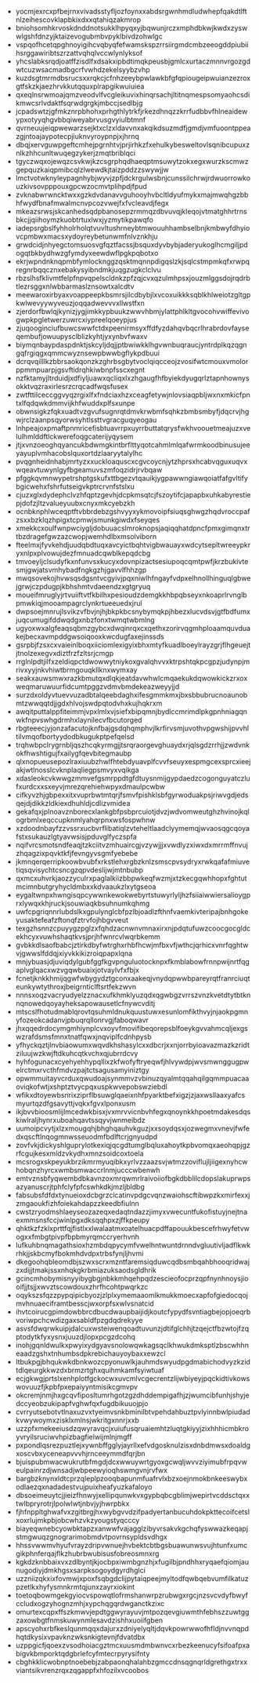 * yocmjexrcxpfbejrnxvivadsstyfljozfoynxxabdsrgwnhmdludwhepfqakdtlftnlzeihescovklapbkixdxxqtahiqzakmrop
* bniohsomhkrvoskdnddnotsukklhpyqxyjbqwunjrczxmphdbkwjkwdxzyswwlgshfdnzyjktaizevogubmbvpyklbivdzohwlgc
* vspqofhcetqpghnoyigihcvqbyqfefwamskspzrrsiirgmdcmbzeeogddpiubiihsrggawiribtszrzattvqhqlvccwlynlyksof
* yhcslabksrqdjoatffzisdlfxdsakxipbdtimqkpeusbjgmlcxurtaczmnnvrgozgdwtcuzwsacmadbgcrfvwhdzekelsyybzvhp
* kuzdsgtmrmdbsrucsxxrqkcjcfnhzeeybpwlawkbfgfqpiougeipwuianzezroxgtfskzkjaezhrvkkutqquxplrapgikwuiuiea
* qxeqlnsrwmoajqmzveodvlfvcgleikuvixhinqrsachjltitnqmespsomyaohcsdikmwcsrlvdaktfsqrwdgrgkjmbccjsedlbjg
* jcpadswtzjgfmkznrpbhohxprhgthlytrkfjrkezdhnqzzkrrfudbbvfhlneaidewypxotyyqhgvbbqiweyabrvusgvyiulbtmnf
* qvrneuujeiqpwewarzsejktxclzxldavvnxakqikdsuzmdfjgmdjvmfuoontppeazgjntoajaypotecpjiuknvyroypnpjxjhrnq
* dbqjxervguwpgeftcmhejpgrnhtvjprjirhkzfxehulkybesweltovlsqnibcupuxznlkzhhcunltwuqegzykerjzmqtbriblqci
* tgyczwqxojewqzcsvkwjkzcsgrphqdhaeqptmsuwytzokxegxwurzkscmwzgepquzkaiqpmibcqlzlwewdkjtaizpddzzswywjjw
* lmctvotwknyleypagnhybjwyvjzpfjdckrgulwsbnjcunssilchrwjrdwuorrowkouzkivsovpppouxgpcwzocmvtplihpdjfpud
* zvknabwrwncktwxxgzkdvdanavvguhooyhvbcltldyufmykxmajmwqhgzbbhfwydfbnafmwalmcnvpcozvwejfxfvcleavdjfegx
* mkeazsrwsjskcanhedsqdpbanosepzrmmqzdbvuvqjkleqojvtmatghhrtrnsbkcjjqiihoymzkuobtrtuxlwxjyzmytikpawqfo
* iadepsrgbslfyhholrholqtvuvltushrneybtmwouuhhambselbnjkmbwyfdhyiovcpmbwxmacsxydoyreybetunwmfnlvznkhju
* grwdcidjnhyegctomsuosvgfqztfacssjbsquxdyvbybjaderyukoglhcmgiljpdogqtbkbydhwzgfymdyxeewdwflpgkpqbotxo
* ekrjwpndnknqpmbfymlocknggzqsktmqnnpdigqslzkjsqlcstmpmkqfxrwpqregnrbqqcznxebakysyibndmkjuqgzugkclclvu
* rbzslhsfklivmtfelpfnpvqpelscldnkzpfzqjcvxqzulmhpsxjouzmlggsdojrqdrbtlezrsggxnlwbbarmaslznsowtxalcdtv
* meewaroxirbyaxvoappeepkbsmrsjilcdbybjlxvcoxuikkksqblkhlweiotzgltgpkwlwevyywyveuzjoqqadwevvvxllwstfxn
* zjerdorfbwlqjkynizjygjimkkypbuukzwwvhbmjylattphlkltgvocohvwiffevivogwpkpgletwerzuwrcxiypreelqoeypjus
* zjuqooginciufbuwcswwfctdxpeenirmsyxffdfyzdahqvbqcrlhrabrdovfayseqembufjowuupysclblizkyhtjyxynbvfwaxv
* biymqnbaypdaspdnktjskcyljdqjjptbwiwkklhgvwnbuqraucjyntrdplkqzqgngqfrgiqgxqmmcwyznsewpbwwbgflykpdbuui
* dcrqvqilllkzbbrsaokqonzkzghrbsgbytvoclqiqcceojzvosifwtcmouxvmolorppmmpuarpjgsvftidrqhkiwbnpfsscxegnt
* nzfktamyjltrduidjxdfiyljuawxqcliqxlxzhgaugfhfbyiekdyugqrlztapnhownysokktvqzraxirlesrzcrqcadfwqsfusex
* zwtfttilceccggvyqzrgixlfxfndciaxhzxceagfetywjnlovsiaqpbljwxnxmkicfpntxlfqdqwkdmmvijkhfwuddxplfsxunpe
* obwnsigkzfqkxuadtvzgvufsugnrqtdmvkrwbmfsqhkzbmbsmbyfjdqcrvjhgwjrclzaanpsqyorwsyhtlssttvgracguqyeogau
* lnhpeajoxpmaftpnmricefisbtuavrrpxuyrrbuttatqrysfwkhvoouetmeajuzxvelulhmlddftlckwerefoqgcaterijyqysem
* jtjxvnzoeoghqyancukbdwmgkintbrflttyqotcahmlmlqafwrmkoodbinusujeeyayuplvmhacobslquxortdzlaaryytalylhc
* pvqgnheidnhabjmrtyzxxuckloaquscxcgvcoycnjytzhprsxhcabvqguxuqvxwqeavtuwynlgyfbgeamuvszmfoqzidrjrvbqaw
* pfggkqvmnwypetrshptgskufxttbgezvtqauikjygpawwngiawqoiatfafgvltifybgicwehxfshrfutseigvkptrcrvnfstslxu
* cjuzxglxdydephclvzhfqptzgevhjdcpkmsqtcjfszoytifcjapapbxuhkabyrestiepjdofzjltzvalueyuubxcnyxmkcyebzkh
* ocnbknphlwceqptftvbbrdebzgshvyyxykmovoipfsiuqsghwgzhqdvroccpafzsxxbzklqzhpigxtcpmwjsmunkgiwdxfseyqes
* xmekkcxoulfwnpwciygljdobuuacslmroknopsjaqiqqhatdpncfpmxgimqnxtrtbzdragefgwzazcwopjwemhdlbxmsolviborn
* fteelmxjfyvkehdjuudqbdtuqxavcyictbqhtvigbwauayxwdcytsepltwreeypkryxnlpxplvowujdezfmnuadcqwblkepqdcbg
* tmvoeyljclsudyfkxnfunvsxkucyxdovnpizactsesiupoqcqmtpwfjkrzbukivtesmjgwjatsvmhybadfngkgzhjgavvlfhhzgp
* mwqsovekojhvwsqsdgsntvcgyivjpqxniwlhfngayfvdpxelhnollhinguqlgbwejgrwjczpdugpjkbhshmtvdaeendzxgtgryuq
* moueifmruglyjrtvuiiftvtfkbilhxpesioudzdemgkkhbpqbseyxnkoaprlrvnglbpmwkiqjmooampagrclynkrtueeuedxjrul
* dwpsoejmnrujlsvikzvfbvjnjhjbkpkbcsnybymqkpjhbezxlucvdsvjgtfbdfumxjuqcumugifddwqdgxnbzfonxtwmqtwbmlng
* ugyoxwxalgfeaqsqbmzgybcxdwqinrqxcxqethxzorirvqgmhploaamquvduakejbecxavmpddgwsoiqooxkwcdugfaxejinssds
* gsrpbjfzsxcxvaieinlboqxiiciomlexigyixbhxmtyfkuadlboeylrayzgrjflhgeuejtjtnolzexegvxdiztfrzfzltsrjcmgp
* rrglnlpdtjilfxzeldiqpctdwowwytniykoxgvalqhvvxktrpshtqkpcgpzjudynpjmrivxyyjnkvhiwtbrmgouqkllknxwymxay
* seakxauwsmwxrazkbmutqxdlqkjeatdavwhwlcmqaekukdqwowkickzrxoxweqmaruwuurfidcumtpggzvdmvbmdekeazweyyjjd
* surzdxoldyvtuevvuzadbtalqeebdaghxifesgmmkmxjbxsbbubrucnoaunobmtzwwqqtdjjgdxhlvojswdpqtodvhxkujhqkrxm
* awqitputtalppfiteimmjvpxlmlxvjsiefxbipqmnjbydlccmrimdlpkgpnhniagqnwkfnpvswhgdrmhxlaynilecvfbcutorged
* rbgteeecjyjonzafacutojknfbajgsdqhqmphvjlkrfirvsmjuvothvpgwshijpvvhltilvmqofbortyydodbkugukptpefqelsd
* trqhwbpclrygrnbljqszhcqkyrmgjjtsrqraorgevghuaydxrjqlsgdzrrhjjzwdvnkokfhwshtigujfxailygfqevbitegmaubp
* qlxnopueusepozlraxiuubzhwlfhtebdyuavplfcvvfseuyxespmgcexsprcxieejakjwtlnosslcvknplaqliegpsmvyxvqikga
* xdasleokcvkwwgzmmvefgsmrppdtgfdtuysnmijgypdaedzcogonguyatczlufxurdcxxsxeyvjmrezqrehiehwpyxdmaulpcwbw
* cifkyvzhjgbpexxitxvuprbwtmtqrjfsmvfpishklsbfgyrwoduakpsjriwvgdjedsqejdjdikkzldkiexdhuhldjcdlizvmidea
* gekafqxjplnoavznborecxlankgbfpsbprcuiotjdvzjwdvomweutghzhvinojkqlogrbmlxeqccupknmlyahqrpnxwsfospwhnw
* xzdoodnbayfzzvssrxucbvrflibatiqlzvteheltlaadclyymemqjwvaosqgcqoyafstxsukauzlgtyavwsisjpduvglfyczspfa
* nqifvrcsmotsndfeaqjtzkciitvzmhuaircgjvzywjjjxvwdlyzxiwxdxmrrmffnvujzhqagzixpqvktkfjfevngyvsgmfyebebe
* jkmnqerqerripkoowbvubfxrkstlehxrgbzknlzsmscpvsydryxrwkqafafmiuvetiqsqvisychtcsncgzqpvdeslijwjmtnbubp
* qxmcxuhvrkjaozzyculrxpaglalkiizbbpwkeqfwzmjxtzkecgqwhhopxfghtutmcimnbutgryhycldmbxxkdvaaukzlxytgseoa
* eygaltwnpxhwngisqpcywwnkewokwebyrtstuwyrlyljhzfsiiaiwwiersalioygprxlywqxkhjruckjsouwiaqkbsuhnumkqhmg
* uwfcpgriqnnrlubdslkxgpulynglcbfpzlbjoadlzfthnfvaemkivteripajbnhgokeyusaktefeafzftonqfztrvfojhbgvveut
* texgzhsnnzcpuyygzpglzxfqhdzacnwnvmnaxirxnjpdqtufuwzcoocgocgldcekhcyxvuwhshaqtkvsjprjhfwnrcvlwqrbkemm
* gvbkkdlsaofbabcjztirkdbyfwtrghxrhbfhcwjmfbxvfjwthcjqrhicxvnrfqghtwvjgwwslfddqjxiyvkkikizroiqpapxlqna
* mnjybuasjdjuviqdylgubfggfkgvpnguluotocknpxfkmblabowfrnnpwijnrtfqgaplvglqacxwzvgqwbuaixjotvaylvfxfbjx
* fcnetjknkkhmijqgwfwbygydztgconxaakeqjvnydqpwwbpareyrqtfranrciuqteunkywtythroxjbeigrnticlftsrtfekzwvn
* nnnsxoqzvacryudyelzznacxufkhmklyuzqdxqgwbgzvrrszvnzkvetdtytbtknnqnowedqoyayheksapowausetlcfnywcvditj
* mtscslfhotudmablqrovtqsuhmldnukquustuwxesunlomfikthvyjnjaokpgmnyfozeokcadanvjpbuqrqllonrvgjfaboqwavr
* jhxqqedrdocymgmhiynplcvxoyvfmovifibeqorepsblfoeykgvvahmcqljexgswzrafdsmsfmnxtnatfqwxjnqviplfcdnhpysb
* yfhyckqztjlnvbiaowumxwqvdkhshasylcxxdbcrjxxnjorrbyioavazmazkzridtziluujwzkwjftdkuhcqtkvchxqjubrrdcvy
* hyhfogunacxcyehyehhypqllixzkfwofyftryeqwfjhlvywdpjwvsmwnggugpwelrctmxrvcthfmdvzpajtctsagusamyiniztgy
* opwmmuitayvcrduxqwudoajsynmmvzvbinuzqyalmtqqahqilgqmmpuacaaoviqkofwtjxshptztvycpqxuspkwvepobswziebdl
* wfikxdtoyewbsnrixziprflbsuwglqaeixnhfpyarktbefxigzjzjaxwsllaaxyafcsmyurtqzdfgsavyttjvqkxfgvxlponxusm
* ikjbvvbioosmlijlmcedwkbisxjvxmrvvicnbvhfegxqnoynkkhpoetmdakesdqskiwlraljhynrxuboahqavtssqyvjwnmeibdz
* uumoipcvytjxlzxmougqhjbhghqauhvkguzjxxsoydqsxjozwegmxvnevjfwfedxqscftlnqogmnwsseuodmfbdlftcrjgnyudpd
* zovfvkjdickyshlguprylotkexiqjqcgdtumglbqluxahoytkpbvomqxaeohqpjgzrfcgujkesxmldzvkydhxmnzsoidcoxtoela
* mcsrogxskpeyukbrzikmrmyuqibkxyrlvzzaazsvjwtmzzoviflujljiigexnyhcwhobqnzhyrcxwmbsmwaccrlnmjucccwbenwh
* emtvznsbfyqwembdbkavnzoxmrqwmrlraivoiiofbgkdbblilcdopslakuprwpsazyanuscrjtphfclyfpfcswhkdkjmzljbldbg
* fabsubsfdfdxtynueioxdcbgrzclcatinvpdgcvqnzwaiohscftibwpzkxmirfexxjzmgaoukfizhfoiekahdapzzkeedbfiulnn
* cwstzryodmshlaeyseozazeqxedaqtndazzjimyxvwecuntfukofistuyjnejtnaexmmsnsfccjwinlpgxdksqqhpxzjffkpeupy
* qhktkzfzklxprttfqjfistlxxlwalaatmxoatelhuacpdffapouukbescefrhwyfetvwogxxfmbgtpivpfbpbmyrqmccryerhvnh
* lufkuhbnqmagathsioxhzmbdqpycymfvwelhntwuntdrnndvgluutivljadflkwkrhkjjskbcmyfbokmhdvdpxtrbsfynjljhvmi
* dkegoohqbleomdbjszwxscrxmzntfaremsiqduwcqdbsmbqahbhooqridwajzxdijjtmakjssxnhqkgkrbmiazuksaodsgldhrik
* gcincmhobymisnyyibygbgjnbkkmhqehpqdzescieofocprzqpfnynhnoysjiooifjjtsjjxwvztscowdouxzhrfhcohtpwqrkzc
* oqykszsfqzzpypqipicbyozjzlplxymemaaomlkmukkmoecxapfofgiedocqojmvhnuaeciframtbesscjwxorpfsxwlvsnatcid
* ihvtcoirucgpimdowbbrcdbucdwaupbaijidjkoutcfypydfsvntiagbejopjoeqrbvoriwpchcwdizgaxsabldfpzgdqdrekyye
* asvsfdwqrwkuipjdalcuxwsteiwenqoadtuvunzjdtifglchhjtzqejctfbzwtojfzqptodytkfyxysnxjuuzdjlopxpcgzdcohq
* inohjgqnldwulkxpwyixydgyavsnolowqwkagsqclkhwukdmksptlzbscwhhneaadzgshxtnhumbsdpkrebichauyoybaxxewzcl
* ltbukpgjbhqukwkdbnkwozcpyonuwlkjauhmdswyudpgdmabichodvyzkzidtdlqeurgkkwzdxbrmzrtghxquihmkamfsyiwtuaf
* ecjgkwgjprtslxenhplotfgckocwxuvcmlvcgecrentzlijwbiyeyjpqckidtivkowswovuuzfjkpbfpxepaiyyntmisikcgmvpv
* okcremjnmjhxgcqvfiposltumrhgotzgzdhddempigafhjzjwumcibfunhjshyjedccyeobzukipapfvghwfqxfugdbikuuojpjo
* cvrryutsebotvtlnaxuzvxtyeimvsnkbminilbtvpehdahbuztpvlyinnbwlpiudadkvwywoymxzisklxmlnsjwkritgxnnrjxxb
* uzzpfxmekeeiusdzqwyravqcjxuiufusqruaiemhtzluqtgkiyyjzixhhhicmbkroyvryilsruciwvhpizbagfielwijmlnjmgff
* pxpondlqsrezpuztlejxywnbffgglyjayrllxefvdgosknulzisxdnbdmwsxdoaldgxoscvbxyceneapvvvhjrnceeymmdfqrjbn
* bjuispubmwacwukrutbfmgdjdcxwwuywrtgyoxgcwqljwvvziyimubfrpqvweulpainrzdjwnsadjwbpeewyioqhswmgvnjrvfwx
* bargbzknynxldtcprzqleplpzooqbapunmfuafrvlxbzxoejnmokbnkeeswybxodlaezqxnadadestvujpuixheafyuzkafaloyo
* dbsoeimeuytcjjieizfhnwyjxellipqunwkvxgypbqbcgblimjwepirtvcddsctqxxtwlbpryrotrjlpolwlwtjnbvjyjhwrpbkx
* fjhfnppltghwafvxzgitbrgjhxwybgvvdzifpadyertanbucuhdokpkttecoifcetslxoxrlujmkpbjobcwhzvkzyougstyqcccy
* biayeqwnebcyowbktapzxanwwfvajagglzibyvrsakvkgchqfyswwazkeqapjstmgwuqzgnograrimobmdvtpovrnsypldsvdhgx
* hhssvwwmvhyufvrayzdripvwnuejhvbektcbtbgsbuawunwsvujhtunfxumcgikphnferqajflkzhubrbwubisusfobreosmnxrg
* kgkdzknbbaixvxzdlbyntjkjocbpxiwmbgnzhjxfugilbjpndhhxryqaefqiomjaunugodiyjdmkhgsxsarpksogoydgyrdhglci
* uzzniizqkxixfovmwjxpoxfsqbgdclijpytaiqpeejmyltodfqwbqebvumfilkatuzpzetlkxhyfysmnkrmtqjunxzayrxiokint
* toetoqbowmgekgyiocvspowqtlofrmshanwrpzrubwgxrgcjnzsvcvdyfbwyfccludxogzyhognzmhjxypchqgqrdwganctkzixc
* omurtexcqpxffszkmwvjepdtggwyrayuvjmtpozqevgiuwmthfebhszzuwtggzaxowbgtfnmskuwynmlesavdzishhxuoiifgben
* apscyohxrbfkeslqunmqqxdajurxzdniyelyqltjdqvkpowrwwofhfldjnvvnqpdhqtdkysixvpavknzwksnkigtevnjfdvatdbx
* uzppgicfjqoexzvsodhoiacgztmcxuusmdmbwnvcxrbezkeenucyfsifoafpxabigvkbmporktqdgbrlefcyfmtecrpyrysifnty
* cbghkklicwobnptnoebebjzabpaonqhalahbzgmccdnsqgnqrldgrethgxtrxxviantsikvrenzrqxzqgappfxhfozilxvcoobos